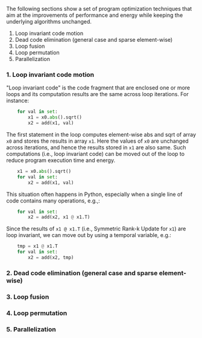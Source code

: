 The following sections show a set of program optimization techniques that
aim at the improvements of performance and energy while keeping
the underlying algorithms unchanged.
1. Loop invariant code motion
2. Dead code elimination (general case and sparse element-wise)
3. Loop fusion
4. Loop permutation
5. Parallelization

### 1. Loop invariant code motion

"Loop invariant code" is the code fragment that are enclosed one or
more loops and its computation results are the same across loop
iterations.  For instance:

```python
    for val in set:
        x1 = x0.abs().sqrt()
        x2 = add(x1, val)
```

The first statement in the loop computes element-wise abs and sqrt of
array `x0` and stores the results in array `x1`.  Here the values of
`x0` are unchanged across iterations, and hence the results stored in
`x1` are also same.  Such computations (i.e., loop invariant code) can
be moved out of the loop to reduce program execution time and energy.

```python
    x1 = x0.abs().sqrt()
    for val in set:
        x2 = add(x1, val)
```

This situation often happens in Python, especially when a single line of
code contains many operations, e.g.,:

```python
    for val in set:
        x2 = add(x2, x1 @ x1.T)
```

Since the results of `x1 @ x1.T` (i.e., Symmetric Rank-k Update for `x1`)
are loop invariant, we can move out by using a temporal variable, e.g.:

```python
    tmp = x1 @ x1.T
    for val in set:
        x2 = add(x2, tmp)
```

### 2. Dead code elimination (general case and sparse element-wise)

### 3. Loop fusion

### 4. Loop permutation

### 5. Parallelization
